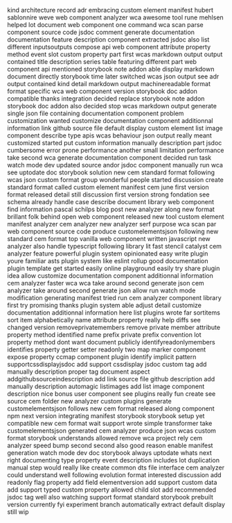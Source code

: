 kind architecture record adr embracing custom element manifest hubert sablonnire weve web component analyzer wca awesome tool rune mehlsen helped lot document web component one command wca scan parse component source code jsdoc comment generate documentation documentation feature description component extracted jsdoc also list different inputsoutputs compose api web component attribute property method event slot custom property part first wcas markdown output output contained title description series table featuring different part web component api mentioned storybook note addon able display markdown document directly storybook time later switched wcas json output see adr output contained kind detail markdown output machinereadable format format specific wca web component version storybook doc addon compatible thanks integration decided replace storybook note addon storybook doc addon also decided stop wcas markdown output generate single json file containing documentation component problem customization wanted customize documentation component additionnal information link github source file default display custom element list image component describe type apis wcas behaviour json output really meant customized started put custom information manually description part jsdoc cumbersome error prone performance another small limitation performance take second wca generate documentation component decided run task watch mode dev updated source andor jsdoc component manually run wca see uptodate doc storybook solution new cem standard format following wcas json custom format group wonderful people started discussion create standard format called custom element manifest cem june first version format released detail still discussion first version strong fondation see schema already handle case describe document library web component find information pascal schilps blog post new analyzer along new format brillant folk behind open web component released new tool custom element manifest analyzer cem analyzer new analyzer serf purpose wca scan par web component source code produce customelementsjson following new standard cem format top vanilla web component written javascript new analyzer also handle typescript following library lit fast stencil catalyst cem analyzer feature powerful plugin system opinionated easy write plugin youre familiar asts plugin system like eslint rollup good documentation plugin template get started easily online playground easily try share plugin idea allow customize documentation component additionnal information cem analyzer faster wca wca take around second generate json cem analyzer take around second generate json allow run watch mode modification generating manifest tried run cem analyzer component library first try promising thanks plugin system able adjust detail customize documentation additionnal information here list plugins wrote far sortitems sort item alphabetically name attribute property really help diffs see changed version removeprivatemembers remove private member attribute property method identified name prefix private prefix convention lot property method dont want document publicly identifyreadonlymembers identifies property getter setter readonly two map marker component expose property ccmap component plugin identify implicit pattern supportcssdisplayjsdoc add support cssdisplay jsdoc custom tag add manually description proper tag document aspect addgithubsourceindescription add link source file github description add manually description automagic listimages add list image component description nice bonus user component see plugins really fun create see source cem folder new analyzer custom plugins generate customelementsjson follows new cem format released along component npm next version integrating manifest storybook storybook setup yet compatible new cem format wait support wrote simple transformer take customelementsjson generated cem analyzer produce json wcas custom format storybook understands allowed remove wca project rely cem analyzer speed bump second second also good reason enable manifest generation watch mode dev doc storybook always uptodate whats next right documenting type property event description includes lot duplication manual step would really like create common dts file interface cem analyzer could understand well following evolution format interested discussion add readonly flag property add field elementversion add support custom data add support typed custom property allowed child slot add recommended jsdoc tag well also watching support format standard storybook prebuilt version currently fyi experiment branch automatically extract default display still wip
